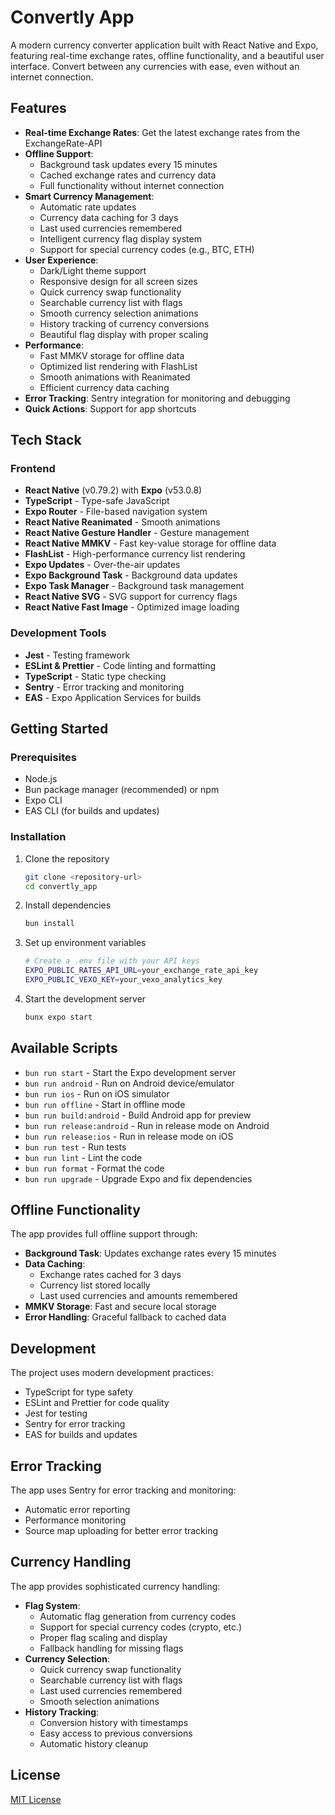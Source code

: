# Convertly App

A modern currency converter application built with React Native and Expo, featuring real-time exchange rates, offline functionality, and a beautiful user interface. Convert between any currencies with ease, even without an internet connection.

## Features

- **Real-time Exchange Rates**: Get the latest exchange rates from the ExchangeRate-API
- **Offline Support**:
  - Background task updates every 15 minutes
  - Cached exchange rates and currency data
  - Full functionality without internet connection
- **Smart Currency Management**:
  - Automatic rate updates
  - Currency data caching for 3 days
  - Last used currencies remembered
  - Intelligent currency flag display system
  - Support for special currency codes (e.g., BTC, ETH)
- **User Experience**:
  - Dark/Light theme support
  - Responsive design for all screen sizes
  - Quick currency swap functionality
  - Searchable currency list with flags
  - Smooth currency selection animations
  - History tracking of currency conversions
  - Beautiful flag display with proper scaling
- **Performance**:
  - Fast MMKV storage for offline data
  - Optimized list rendering with FlashList
  - Smooth animations with Reanimated
  - Efficient currency data caching
- **Error Tracking**: Sentry integration for monitoring and debugging
- **Quick Actions**: Support for app shortcuts

## Tech Stack

### Frontend

- **React Native** (v0.79.2) with **Expo** (v53.0.8)
- **TypeScript** - Type-safe JavaScript
- **Expo Router** - File-based navigation system
- **React Native Reanimated** - Smooth animations
- **React Native Gesture Handler** - Gesture management
- **React Native MMKV** - Fast key-value storage for offline data
- **FlashList** - High-performance currency list rendering
- **Expo Updates** - Over-the-air updates
- **Expo Background Task** - Background data updates
- **Expo Task Manager** - Background task management
- **React Native SVG** - SVG support for currency flags
- **React Native Fast Image** - Optimized image loading

### Development Tools

- **Jest** - Testing framework
- **ESLint & Prettier** - Code linting and formatting
- **TypeScript** - Static type checking
- **Sentry** - Error tracking and monitoring
- **EAS** - Expo Application Services for builds

## Getting Started

### Prerequisites

- Node.js
- Bun package manager (recommended) or npm
- Expo CLI
- EAS CLI (for builds and updates)

### Installation

1. Clone the repository

   ```bash
   git clone <repository-url>
   cd convertly_app
   ```

2. Install dependencies

   ```bash
   bun install
   ```

3. Set up environment variables

   ```bash
   # Create a .env file with your API keys
   EXPO_PUBLIC_RATES_API_URL=your_exchange_rate_api_key
   EXPO_PUBLIC_VEXO_KEY=your_vexo_analytics_key
   ```

4. Start the development server
   ```bash
   bunx expo start
   ```

## Available Scripts

- `bun run start` - Start the Expo development server
- `bun run android` - Run on Android device/emulator
- `bun run ios` - Run on iOS simulator
- `bun run offline` - Start in offline mode
- `bun run build:android` - Build Android app for preview
- `bun run release:android` - Run in release mode on Android
- `bun run release:ios` - Run in release mode on iOS
- `bun run test` - Run tests
- `bun run lint` - Lint the code
- `bun run format` - Format the code
- `bun run upgrade` - Upgrade Expo and fix dependencies

## Offline Functionality

The app provides full offline support through:

- **Background Task**: Updates exchange rates every 15 minutes
- **Data Caching**:
  - Exchange rates cached for 3 days
  - Currency list stored locally
  - Last used currencies and amounts remembered
- **MMKV Storage**: Fast and secure local storage
- **Error Handling**: Graceful fallback to cached data

## Development

The project uses modern development practices:

- TypeScript for type safety
- ESLint and Prettier for code quality
- Jest for testing
- Sentry for error tracking
- EAS for builds and updates

## Error Tracking

The app uses Sentry for error tracking and monitoring:

- Automatic error reporting
- Performance monitoring
- Source map uploading for better error tracking

## Currency Handling

The app provides sophisticated currency handling:

- **Flag System**:
  - Automatic flag generation from currency codes
  - Support for special currency codes (crypto, etc.)
  - Proper flag scaling and display
  - Fallback handling for missing flags
- **Currency Selection**:
  - Quick currency swap functionality
  - Searchable currency list with flags
  - Last used currencies remembered
  - Smooth selection animations
- **History Tracking**:
  - Conversion history with timestamps
  - Easy access to previous conversions
  - Automatic history cleanup

## License

[MIT License](LICENSE)

